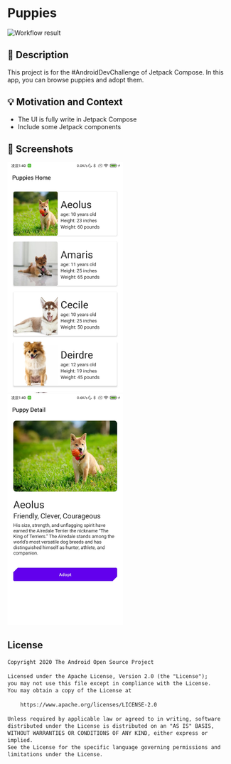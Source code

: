 # Puppies

<!--- Replace <OWNER> with your Github Username and <REPOSITORY> with the name of your repository. -->
<!--- You can find both of these in the url bar when you open your repository in github. -->
![Workflow result](https://github.com/KevinJe/PuppyAdoptionCompose/workflows/Check/badge.svg)


## :scroll: Description
<!--- Describe your app in one or two sentences -->
This project is for the #AndroidDevChallenge of Jetpack Compose.
In this app, you can browse puppies and adopt them.

## :bulb: Motivation and Context
<!--- Optionally point readers to interesting parts of your submission. -->
<!--- What are you especially proud of? -->
- The UI is fully write in Jetpack Compose
- Include some Jetpack components

## :camera_flash: Screenshots
<!-- You can add more screenshots here if you like -->
<img src="/results/screenshot_1.png" width="260">&emsp;<img src="/results/screenshot_2.png" width="260">

## License
```
Copyright 2020 The Android Open Source Project

Licensed under the Apache License, Version 2.0 (the "License");
you may not use this file except in compliance with the License.
You may obtain a copy of the License at

    https://www.apache.org/licenses/LICENSE-2.0

Unless required by applicable law or agreed to in writing, software
distributed under the License is distributed on an "AS IS" BASIS,
WITHOUT WARRANTIES OR CONDITIONS OF ANY KIND, either express or implied.
See the License for the specific language governing permissions and
limitations under the License.
```